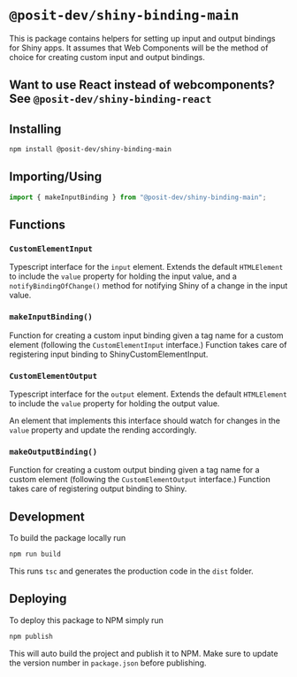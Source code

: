# `@posit-dev/shiny-binding-main`

This is package contains helpers for setting up input and output bindings for Shiny apps. It assumes that Web Components will be the method of choice for creating custom input and output bindings.

## Want to use React instead of webcomponents? See `@posit-dev/shiny-binding-react`

## Installing

```bash
npm install @posit-dev/shiny-binding-main
```

## Importing/Using

```typescript
import { makeInputBinding } from "@posit-dev/shiny-binding-main";
```

## Functions

### `CustomElementInput`

Typescript interface for the `input` element. Extends the default `HTMLElement` to include the `value` property for holding the input value, and a `notifyBindingOfChange()` method for notifying Shiny of a change in the input value.

### `makeInputBinding()`

Function for creating a custom input binding given a tag name for a custom element (following the `CustomElementInput` interface.) Function takes care of registering input binding to ShinyCustomElementInput.

### `CustomElementOutput`

Typescript interface for the `output` element. Extends the default `HTMLElement` to include the `value` property for holding the output value.

An element that implements this interface should watch for changes in the `value` property and update the rending accordingly.

### `makeOutputBinding()`

Function for creating a custom output binding given a tag name for a custom element (following the `CustomElementOutput` interface.) Function takes care of registering output binding to Shiny.

## Development

To build the package locally run

```bash
npm run build
```

This runs `tsc` and generates the production code in the `dist` folder.

## Deploying

To deploy this package to NPM simply run

```bash
npm publish
```

This will auto build the project and publish it to NPM. Make sure to update the version number in `package.json` before publishing.
